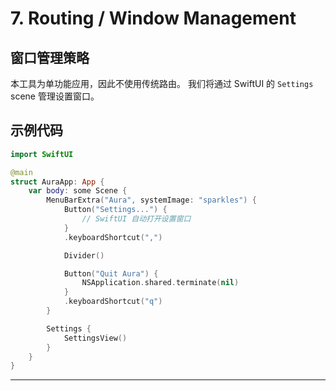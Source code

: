 # 7. Routing / Window Management

## 窗口管理策略

本工具为单功能应用，因此不使用传统路由。
我们将通过 SwiftUI 的 `Settings` scene 管理设置窗口。

## 示例代码

```swift
import SwiftUI

@main
struct AuraApp: App {
    var body: some Scene {
        MenuBarExtra("Aura", systemImage: "sparkles") {
            Button("Settings...") {
                // SwiftUI 自动打开设置窗口
            }
            .keyboardShortcut(",")

            Divider()

            Button("Quit Aura") {
                NSApplication.shared.terminate(nil)
            }
            .keyboardShortcut("q")
        }

        Settings {
            SettingsView()
        }
    }
}
```

---
